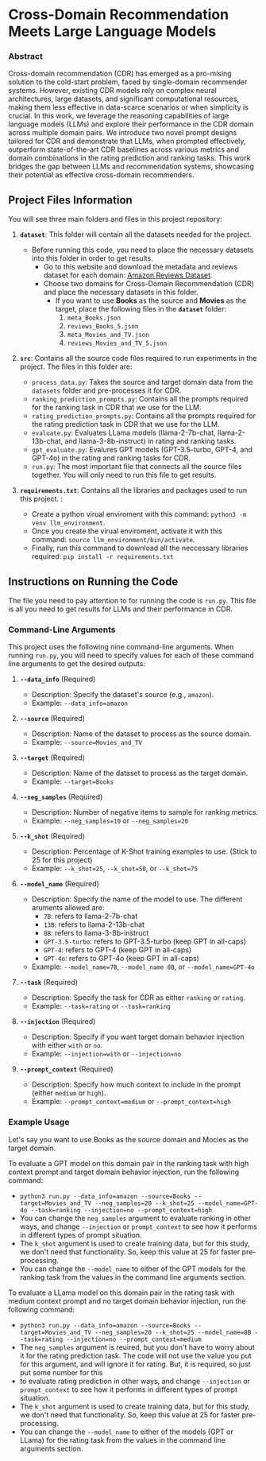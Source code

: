 # Cross-Domain Recommendation Meets Large Language Models

### Abstract

Cross-domain recommendation (CDR) has emerged as a pro\-mising solution to the cold-start problem, faced by single-domain recommender systems. However, existing CDR models rely on complex neural architectures, large datasets, and significant computational resources, making them less effective in data-scarce scenarios or when simplicity is crucial. In this work, we leverage the reasoning capabilities of large language models (LLMs) and explore their performance in the CDR domain across multiple domain pairs. We introduce two novel prompt designs tailored for CDR and demonstrate that LLMs, when prompted effectively, outperform state-of-the-art CDR baselines across various metrics and domain combinations in the rating prediction and ranking tasks. This work bridges the gap between LLMs and recommendation systems, showcasing their potential as effective cross-domain recommenders.

## Project Files Information

You will see three main folders and files in this project repository:

1. **`dataset`**: This folder will contain all the datasets needed for the project. 
   - Before running this code, you need to place the necessary datasets into this folder in order to get results.
     - Go to this website and download the metadata and reviews dataset for each domain: [Amazon Reviews Dataset](https://jmcauley.ucsd.edu/data/amazon/).
     - Choose two domains for Cross-Domain Recommendation (CDR) and place the necessary datasets in this folder. 
       - If you want to use **Books** as the source and **Movies** as the target, place the following files in the **`dataset`** folder:
         1. `meta_Books.json`
         2. `reviews_Books_5.json`
         3. `meta_Movies_and_TV.json`
         4. `reviews_Movies_and_TV_5.json`
    
  2. **`src`**: Contains all the source code files required to run experiments in the project. The files in this folder are:
     - `process_data.py`: Takes the source and target domain data from the `datasets` folder and pre-processes it for CDR.
     - `ranking_prediction_prompts.py`: Contains all the prompts required for the ranking task in CDR that we use for the LLM.
     - `rating_prediction_prompts.py`: Contains all the prompts required for the rating prediction task in CDR that we use for the LLM. 
     - `evaluate.py`: Evaluates LLama models (llama-2-7b-chat, llama-2-13b-chat, and llama-3-8b-instruct) in rating and ranking tasks.
     - `gpt_evaluate.py`: Evalures GPT models (GPT-3.5-turbo, GPT-4, and GPT-4o) in the rating and ranking tasks for CDR. 
     - `run.py`: The most important file that connects all the source files together. You will only need to run this file to get results.

 3. **`requirements.txt`**: Contains all the libraries and packages used to run this project. :
     - Create a python virual enviroment with this command: `python3 -m venv llm_environment`.
     - Once you create the virual enviroment, activate it with this command: `source llm_environment/bin/activate`.
     - Finally, run this command to download all the neccessary libraries required: `pip install -r requirements.txt`

## Instructions on Running the Code

The file you need to pay attention to for running the code is `run.py`. This file is all you need to get results for LLMs and their performance in CDR.  

### Command-Line Arguments

This project uses the following nine command-line arguments. When running `run.py`, you will need to specify values for each of these command line arguments to get the desired outputs:

1. **`--data_info`** (Required)  
   - Description: Specify the dataset's source (e.g., `amazon`).  
   - Example: `--data_info=amazon`

2. **`--source`** (Required)  
   - Description: Name of the dataset to process as the source domain.  
   - Example: `--source=Movies_and_TV`

3. **`--target`** (Required)  
   - Description: Name of the dataset to process as the target domain.  
   - Example: `--target=Books`

4. **`--neg_samples`** (Required)  
   - Description: Number of negative items to sample for ranking metrics.  
   - Example: `--neg_samples=10` or `--neg_samples=20`

5. **`--k_shot`** (Required)  
   - Description: Percentage of K-Shot training examples to use. (Stick to 25 for this project) 
   - Example: `--k_shot=25`, `--k_shot=50`, or `--k_shot=75`

6. **`--model_name`** (Required)  
   - Description: Specify the name of the model to use. The different aruments allowed are:
      - `7B`: refers to llama-2-7b-chat
      - `13B`: refers to llama-2-13b-chat
      - `8B`: refers to llama-3-8b-instruct
      - `GPT-3.5-turbo`: refers to GPT-3.5-turbo (keep GPT in all-caps)
      - `GPT-4`: refers to GPT-4 (keep GPT in all-caps)
      - `GPT-4o`: refers to GPT-4o (keep GPT in all-caps)
   - Example: `--model_name=7B`, `--model_name 8B`, or  `--model_name=GPT-4o`

7. **`--task`** (Required)  
   - Description: Specify the task for CDR as either `ranking` or `rating`.  
   - Example: `--task=rating` or `--task=ranking`

8. **`--injection`** (Required)  
   - Description: Specify if you want target domain behavior injection with either `with` or `no`.  
   - Example: `--injection=with` or `--injection=no`

9. **`--prompt_context`** (Required)  
   - Description: Specify how much context to include in the prompt (either `medium` or `high`).  
   - Example: `--prompt_context=medium` or `--prompt_context=high`

### Example Usage

Let's say you want to use Books as the source domain and Mocies as the target domain. 

To evaluate a GPT model on this domain pair in the ranking task with high context prompt and target domain behavior injection, run the following command:

- `python3 run.py --data_info=amazon --source=Books --target=Movies_and_TV --neg_samples=20 --k_shot=25 --model_name=GPT-4o --task=ranking --injection=no --prompt_context=high`
- You can change the `neg_samples` argument to evaluate ranking in other ways, and change `--injection` or `prompt_context` to see how it performs in different types of prompt situation.
- The `k_shot` argument is used to create training data, but for this study, we don't need that functionality. So, keep this value at 25 for faster pre-processing.
- You can change the `--model_name` to either of the GPT models for the ranking task from the values in the command line arguments section. 

To evaluate a LLama model on this domain pair in the rating task with medium context prompt and no target domain behavior injection, run the following command:

- `python3 run.py --data_info=amazon --source=Books --target=Movies_and_TV --neg_samples=20 --k_shot=25 --model_name=8B --task=rating --injection=no --prompt_context=medium`
- The `neg_samples` argument is reuired, but you don't have to worry about it for the rating prediction task. The code will not use the value you put for this argument, and will ignore it for rating. But, it is required, so just put some number for this
- to evaluate rating prediction in other ways, and change `--injection` or `prompt_context` to see how it performs in different types of prompt situation.
- The `k_shot` argument is used to create training data, but for this study, we don't need that functionality. So, keep this value at 25 for faster pre-processing.
- You can change the `--model_name` to either of the models (GPT or LLama) for the rating task from the values in the command line arguments section. 





